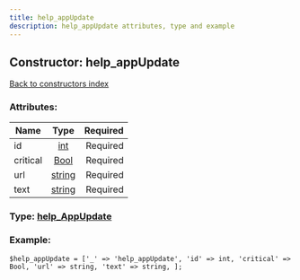 ```yaml
---
title: help_appUpdate
description: help_appUpdate attributes, type and example
---
```

## Constructor: help\_appUpdate  
[Back to constructors index](index.md)



### Attributes:

| Name     |    Type       | Required |
|----------|:-------------:|---------:|
|id|[int](../types/int.md) | Required|
|critical|[Bool](../types/Bool.md) | Required|
|url|[string](../types/string.md) | Required|
|text|[string](../types/string.md) | Required|



### Type: [help\_AppUpdate](../types/help_AppUpdate.md)


### Example:

```
$help_appUpdate = ['_' => 'help_appUpdate', 'id' => int, 'critical' => Bool, 'url' => string, 'text' => string, ];
```  

